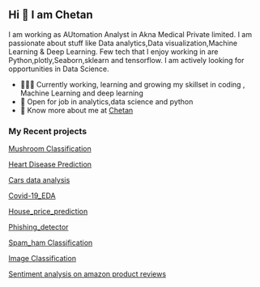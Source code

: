 ## Hi 👋 I am Chetan 
I am working as  AUtomation Analyst in Akna Medical Private limited.
I am passionate about stuff like Data analytics,Data visualization,Machine Learning & Deep Learning. 
Few tech that I enjoy working in are Python,plotly,Seaborn,sklearn and tensorflow. I am actively looking for opportunities in Data Science.

- 👨🏽‍💻 Currently working, learning and growing my skillset in coding , Machine Learning and deep learning
- 🤝 Open for job in  analytics,data science and python
- 👨 Know more about me at [Chetan](https://drive.google.com/file/d/1cEr8YzSlNqoF8JjLjrbrgWsGtygIFlBJ/view?usp=sharing) 

### My Recent projects 
[Mushroom Classification](https://github.com/Chetan265/Mushroom_Classification)

[Heart Disease Prediction](https://github.com/Chetan265/heart_disease_predition)

[Cars data analysis](https://github.com/Chetan265/Cars_data_analysis)

[Covid-19_EDA](https://github.com/Chetan265/covid_19-EDA)

[House_price_prediction](https://github.com/Chetan265/house_price_predict)

[Phishing_detector](https://github.com/Chetan265/phishing-detector)

[Spam_ham Classification](https://github.com/Chetan265/spam_ham_classifier)

[Image Classification](https://github.com/Chetan265/Image_Classification)

[Sentiment analysis on amazon product reviews](https://github.com/Chetan265/Sentiment_analysis)
